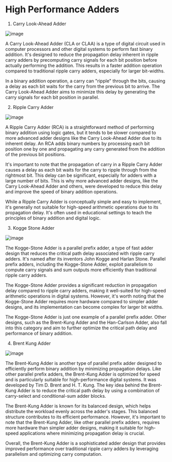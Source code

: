 # High Performance Adders

1) Carry Look-Ahead Adder

![image](https://github.com/manglamayank/High-Performance-Adders/assets/141542662/8a48d503-14b1-4e54-b344-25c2f032ff7b)

A Carry Look-Ahead Adder (CLA or CLAA) is a type of digital circuit used in computer processors and other digital systems to perform fast binary addition. It's designed to reduce the propagation delay inherent in ripple carry adders by precomputing carry signals for each bit position before actually performing the addition. This results in a faster addition operation compared to traditional ripple carry adders, especially for larger bit-widths.

In a binary addition operation, a carry can "ripple" through the bits, causing a delay as each bit waits for the carry from the previous bit to arrive. The Carry Look-Ahead Adder aims to minimize this delay by generating the carry signals for each bit position in parallel.

2) Ripple Carry Adder

![image](https://github.com/manglamayank/High-Performance-Adders/assets/141542662/123bd5b9-4547-45ee-aac8-58eb37f02848)

A Ripple Carry Adder (RCA) is a straightforward method of performing binary addition using logic gates, but it tends to be slower compared to more advanced adder designs like the Carry Look-Ahead Adder due to its inherent delay. An RCA adds binary numbers by processing each bit position one by one and propagating any carry generated from the addition of the previous bit positions.

It's important to note that the propagation of carry in a Ripple Carry Adder causes a delay as each bit waits for the carry to ripple through from the rightmost bit. This delay can be significant, especially for adders with a large number of bits. This is why more advanced adder designs, like the Carry Look-Ahead Adder and others, were developed to reduce this delay and improve the speed of binary addition operations.

While a Ripple Carry Adder is conceptually simple and easy to implement, it's generally not suitable for high-speed arithmetic operations due to its propagation delay. It's often used in educational settings to teach the principles of binary addition and digital logic.

3) Kogge Stone Adder

![image](https://github.com/manglamayank/High-Performance-Adders/assets/141542662/0769823a-af31-4bc6-80cb-4c9ad1ce9a26)

The Kogge-Stone Adder is a parallel prefix adder, a type of fast adder design that reduces the critical path delay associated with ripple carry adders. It's named after its inventors John Kogge and Harlan Stone. Parallel prefix adders, including the Kogge-Stone Adder, exploit parallelism to compute carry signals and sum outputs more efficiently than traditional ripple carry adders.

The Kogge-Stone Adder provides a significant reduction in propagation delay compared to ripple carry adders, making it well-suited for high-speed arithmetic operations in digital systems. However, it's worth noting that the Kogge-Stone Adder requires more hardware compared to simpler adder designs, and its implementation can become complex for larger bit widths.

The Kogge-Stone Adder is just one example of a parallel prefix adder. Other designs, such as the Brent-Kung Adder and the Han-Carlson Adder, also fall into this category and aim to further optimize the critical path delay and performance of binary addition.

4) Brent Kung Adder

![image](https://github.com/manglamayank/High-Performance-Adders/assets/141542662/79791447-d955-4c0a-abfc-0d31b89eb4a4)

The Brent-Kung Adder is another type of parallel prefix adder designed to efficiently perform binary addition by minimizing propagation delays. Like other parallel prefix adders, the Brent-Kung Adder is optimized for speed and is particularly suitable for high-performance digital systems. It was developed by Tim D. Brent and H. T. Kung. The key idea behind the Brent-Kung Adder is to reduce the critical path delay by using a combination of carry-select and conditional-sum adder blocks.

The Brent-Kung Adder is known for its balanced design, which helps distribute the workload evenly across the adder's stages. This balanced structure contributes to its efficient performance. However, it's important to note that the Brent-Kung Adder, like other parallel prefix adders, requires more hardware than simpler adder designs, making it suitable for high-speed applications where minimizing propagation delay is crucial.

Overall, the Brent-Kung Adder is a sophisticated adder design that provides improved performance over traditional ripple carry adders by leveraging parallelism and optimizing carry computation.





